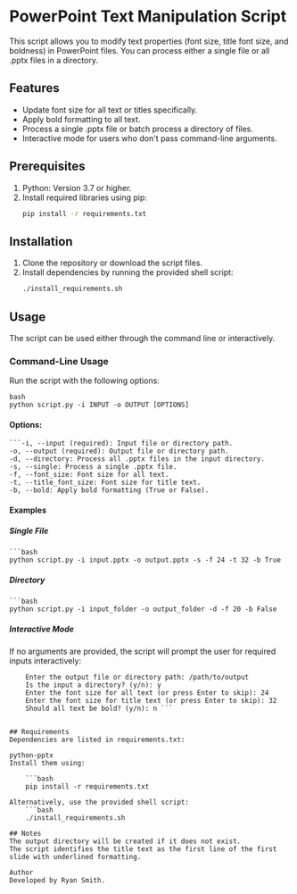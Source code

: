 # PowerPoint Text Manipulation Script

This script allows you to modify text properties (font size, title font size, and boldness) in PowerPoint files. You can process either a single file or all .pptx files in a directory.

## Features
- Update font size for all text or titles specifically.
- Apply bold formatting to all text.
- Process a single .pptx file or batch process a directory of files.
- Interactive mode for users who don't pass command-line arguments.

## Prerequisites
1. Python: Version 3.7 or higher.
2. Install required libraries using pip:
    ```bash
    pip install -r requirements.txt

## Installation
1. Clone the repository or download the script files.
2. Install dependencies by running the provided shell script:
    ```bash
    ./install_requirements.sh

## Usage
The script can be used either through the command line or interactively.

### Command-Line Usage
Run the script with the following options:

    bash
    python script.py -i INPUT -o OUTPUT [OPTIONS]

#### Options:
    ```-i, --input (required): Input file or directory path.
    -o, --output (required): Output file or directory path.
    -d, --directory: Process all .pptx files in the input directory.
    -s, --single: Process a single .pptx file.
    -f, --font_size: Font size for all text.
    -t, --title_font_size: Font size for title text.
    -b, --bold: Apply bold formatting (True or False). 

#### Examples

##### Single File
    ```bash
    python script.py -i input.pptx -o output.pptx -s -f 24 -t 32 -b True

##### Directory
    ```bash
    python script.py -i input_folder -o output_folder -d -f 20 -b False

##### Interactive Mode
If no arguments are provided, the script will prompt the user for required inputs interactively:

```Enter the input file or directory path: /path/to/input
    Enter the output file or directory path: /path/to/output
    Is the input a directory? (y/n): y
    Enter the font size for all text (or press Enter to skip): 24
    Enter the font size for title text (or press Enter to skip): 32
    Should all text be bold? (y/n): n ```


## Requirements
Dependencies are listed in requirements.txt:

python-pptx
Install them using:

    ```bash
    pip install -r requirements.txt

Alternatively, use the provided shell script:
    ```bash
    ./install_requirements.sh

## Notes
The output directory will be created if it does not exist.
The script identifies the title text as the first line of the first slide with underlined formatting.

Author
Developed by Ryan Smith.